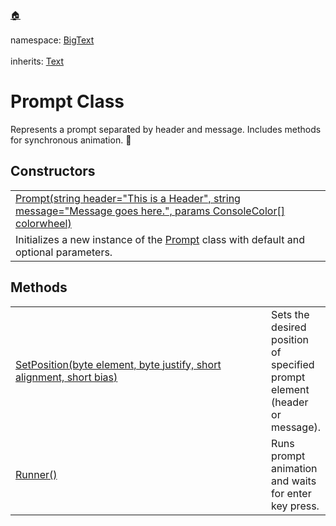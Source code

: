 <a href="https://github.com/cipher-1i/BCCLibrary/blob/master/README.md#bigconsole">🏠</a><br/><br/>
namespace: <a href="https://github.com/cipher-1i/BCCLibrary/blob/master/documentation/BigText/README.md#bigtext-namespace">BigText</a>
<br/><br/>
inherits: <a href="https://github.com/cipher-1i/BCCLibrary/blob/master/documentation/BigText/Text.md#text-class">Text</a>

<h1 id="prompt-class">Prompt Class</h1>
Represents a prompt separated by header and message.  Includes methods for synchronous animation. &#x1F34E;

<h2>Constructors</h2>
<table>
<tbody>
<tr>
<td>
<a href="#">
Prompt(string header="This is a Header", string message="Message goes here.", params ConsoleColor[] colorwheel)
</a>
</td>
</tr>
<tr>
<td>
Initializes a new instance of the <a href="#prompt-class">Prompt</a> class with default and optional parameters.
</td>
</tr>
</tbody>
</table>

<h2>Methods</h2>
<table>
<tbody>
<tr>
<td width="489">
<a href="#">SetPosition(byte element, byte justify, short alignment, short bias)</a>
</td>
<td>
Sets the desired position of specified prompt element (header or message).
</td>
</tr>
<tr>
<td>
<a href="#">Runner()</a>
</td>
<td>
Runs prompt animation and waits for enter key press.
</td>
</tr>
</tbody>
</table>
